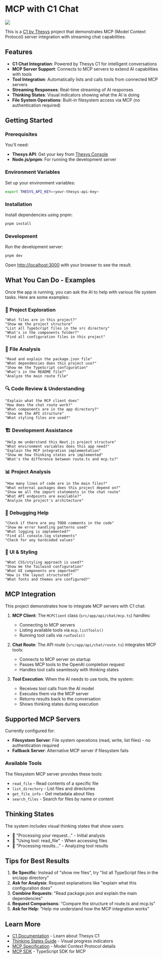 # MCP with C1 Chat

[<img src="https://thesys.dev/c1/readme-badge.svg">](https://thesys.dev)

This is a [C1 by Thesys](https://thesys.dev) project that demonstrates MCP (Model Context Protocol) server integration with streaming chat capabilities.

## Features

- **C1 Chat Integration**: Powered by Thesys C1 for intelligent conversations
- **MCP Server Support**: Connects to MCP servers to extend AI capabilities with tools
- **Tool Integration**: Automatically lists and calls tools from connected MCP servers
- **Streaming Responses**: Real-time streaming of AI responses
- **Thinking States**: Visual indicators showing what the AI is doing
- **File System Operations**: Built-in filesystem access via MCP (no authentication required)

## Getting Started

### Prerequisites

You'll need:
- **Thesys API**: Get your key from [Thesys Console](https://chat.thesys.dev/console/keys)
- **Node.js/pnpm**: For running the development server

### Environment Variables

Set up your environment variables:

```bash
export THESYS_API_KEY=<your-thesys-api-key>
```

### Installation

Install dependencies using pnpm:

```bash
pnpm install
```

### Development

Run the development server:

```bash
pnpm dev
```

Open [http://localhost:3000](http://localhost:3000) with your browser to see the result.

## What You Can Do - Examples

Once the app is running, you can ask the AI to help with various file system tasks. Here are some examples:

### 📁 **Project Exploration**
```
"What files are in this project?"
"Show me the project structure"
"List all TypeScript files in the src directory"
"What's in the components folder?"
"Find all configuration files in this project"
```

### 📄 **File Analysis**
```
"Read and explain the package.json file"
"What dependencies does this project use?"
"Show me the TypeScript configuration"
"What's in the README file?"
"Analyze the main route file"
```

### 🔍 **Code Review & Understanding**
```
"Explain what the MCP client does"
"How does the chat route work?"
"What components are in the app directory?"
"Show me the API structure"
"What styling files are used?"
```

### 🏗️ **Development Assistance**
```
"Help me understand this Next.js project structure"
"What environment variables does this app need?"
"Explain the MCP integration implementation"
"Show me how thinking states are implemented"
"What's the difference between route.ts and mcp.ts?"
```

### 📊 **Project Analysis**
```
"How many lines of code are in the main files?"
"What external packages does this project depend on?"
"Show me all the import statements in the chat route"
"What API endpoints are available?"
"Analyze the project's architecture"
```

### 🐛 **Debugging Help**
```
"Check if there are any TODO comments in the code"
"Show me error handling patterns used"
"What logging is implemented?"
"Find all console.log statements"
"Check for any hardcoded values"
```

### 🎨 **UI & Styling**
```
"What CSS/styling approach is used?"
"Show me the Tailwind configuration"
"What UI components are imported?"
"How is the layout structured?"
"What fonts and themes are configured?"
```

## MCP Integration

This project demonstrates how to integrate MCP servers with C1 chat:

1. **MCP Client**: The `MCPClient` class (`src/app/api/chat/mcp.ts`) handles:
   - Connecting to MCP servers
   - Listing available tools via `mcp.listTools()`
   - Running tool calls via `runTools()`

2. **Chat Route**: The API route (`src/app/api/chat/route.ts`) integrates MCP tools:
   - Connects to MCP server on startup
   - Passes MCP tools to the OpenAI completion request
   - Handles tool calls seamlessly with thinking states

3. **Tool Execution**: When the AI needs to use tools, the system:
   - Receives tool calls from the AI model
   - Executes them via the MCP server
   - Returns results back to the conversation
   - Shows thinking states during execution

## Supported MCP Servers

Currently configured for:
- **Filesystem Server**: File system operations (read, write, list files) - no authentication required
- **Fallback Server**: Alternative MCP server if filesystem fails

### Available Tools

The filesystem MCP server provides these tools:
- `read_file` - Read contents of a specific file
- `list_directory` - List files and directories
- `get_file_info` - Get metadata about files
- `search_files` - Search for files by name or content

## Thinking States

The system includes visual thinking states that show users:
- 💭 "Processing your request..." - Initial analysis
- 💭 "Using tool: read_file" - When accessing files
- 💭 "Processing results..." - Analyzing tool results

## Tips for Best Results

1. **Be Specific**: Instead of "show me files", try "list all TypeScript files in the src/app directory"
2. **Ask for Analysis**: Request explanations like "explain what this configuration does"
3. **Combine Requests**: "Read package.json and explain the main dependencies"
4. **Request Comparisons**: "Compare the structure of route.ts and mcp.ts"
5. **Ask for Help**: "Help me understand how the MCP integration works"

## Learn More

- [C1 Documentation](https://docs.thesys.dev) - Learn about Thesys C1
- [Thinking States Guide](https://docs.thesys.dev/guides/thinking-states) - Visual progress indicators
- [MCP Specification](https://spec.modelcontextprotocol.io/) - Model Context Protocol details
- [MCP SDK](https://github.com/modelcontextprotocol/typescript-sdk) - TypeScript SDK for MCP
